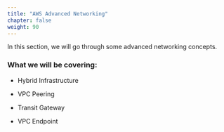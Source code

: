 ```yaml
---
title: "AWS Advanced Networking"
chapter: false
weight: 90
---
```



In this section, we will go through some advanced networking concepts.


<h3>What we will be covering:</h3>

- Hybrid Infrastructure

- VPC Peering

- Transit Gateway

- VPC Endpoint
